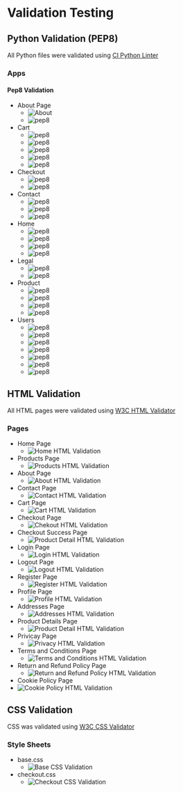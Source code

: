 # Validation Testing

## Python Validation (PEP8)
All Python files were validated using [CI Python Linter](https://pep8ci.herokuapp.com/)

### Apps

#### Pep8 Validation
- About Page
  - ![About](/media/readme-images/val1.png)
  - ![pep8](/media/readme-images/val1.png)
- Cart
  - ![pep8](/media/readme-images/val2.png)
  - ![pep8](/media/readme-images/val3.png)
  - ![pep8](/media/readme-images/val4.png)
  - ![pep8](/media/readme-images/val5.png)
  - ![pep8](/media/readme-images/val6.png)
- Checkout
  - ![pep8](/media/readme-images/val7.png)
  - ![pep8](/media/readme-images/val8.png)
- Contact
  - ![pep8](/media/readme-images/val9.png)
  - ![pep8](/media/readme-images/val10.png)
  - ![pep8](/media/readme-images/val12.png)
- Home
  - ![pep8](/media/readme-images/val13.png)
  - ![pep8](/media/readme-images/val14.png)
  - ![pep8](/media/readme-images/val15.png)
  - ![pep8](/media/readme-images/val16.png)
- Legal
  - ![pep8](/media/readme-images/val17.png)
  - ![pep8](/media/readme-images/val18.png)
- Product
  - ![pep8](/media/readme-images/val19.png)
  - ![pep8](/media/readme-images/val20.png)
  - ![pep8](/media/readme-images/val21.png)
  - ![pep8](/media/readme-images/val22.png)
- Users
  - ![pep8](/media/readme-images/val23.png)
  - ![pep8](/media/readme-images/val24.png)
  - ![pep8](/media/readme-images/val25.png)
  - ![pep8](/media/readme-images/val26.png)
  - ![pep8](/media/readme-images/val27.png)
  - ![pep8](/media/readme-images/val28.png)
  - ![pep8](/media/readme-images/val29.png)


## HTML Validation
All HTML pages were validated using [W3C HTML Validator](https://validator.w3.org/nu/#textarea)

### Pages
- Home Page
  - ![Home HTML Validation](/media/readme-images/homeval.png)
- Products Page
  - ![Products HTML Validation](/media/readme-images/shopval.png)
- About Page
  - ![About HTML Validation](/media/readme-images/aboutval.png)
- Contact Page
  - ![Contact HTML Validation](/media/readme-images/contactval.png)
- Cart Page
  - ![Cart HTML Validation](/media/readme-images/cartval.png)
- Checkout Page
  - ![Chekout HTML Validation](/media/readme-images/checkoutval.png)
- Checkout Success Page
  - ![Product Detail HTML Validation](/media/readme-images/checkoutsuccessval.png)
- Login Page
  - ![Login HTML Validation](/media/readme-images/loginval.png)
- Logout Page
  - ![Logout HTML Validation](/media/readme-images/logoutval.png)
- Register Page
  - ![Register HTML Validation](/media/readme-images/registerval.png)
- Profile Page
  - ![Profile HTML Validation](/media/readme-images/profileval.png)
- Addresses Page
  - ![Addresses HTML Validation](/media/readme-images/addressval.png)
- Product Details Page
  - ![Product Detail HTML Validation](/media/readme-images/productval.png)
- Privicay Page
  - ![Privacy HTML Validation](/media/readme-images/legalval1.png)
- Terms and Conditions Page
  - ![Terms and Conditions HTML Validation](/media/readme-images/termsval.png)
- Return and Refund Policy Page
  - ![Return and Refund Policy HTML Validation](/media/readme-images/returnval.png)
-  Cookie Policy Page
  - ![ Cookie Policy HTML Validation](/media/readme-images/cookieval.png)

## CSS Validation
CSS was validated using [W3C CSS Validator](https://jigsaw.w3.org/css-validator/validator)

### Style Sheets
- base.css
  - ![Base CSS Validation](/media/readme-images/cssval.png)
- checkout.css
  - ![Checkout CSS Validation](/media/readme-images/checkoutcss.png)

